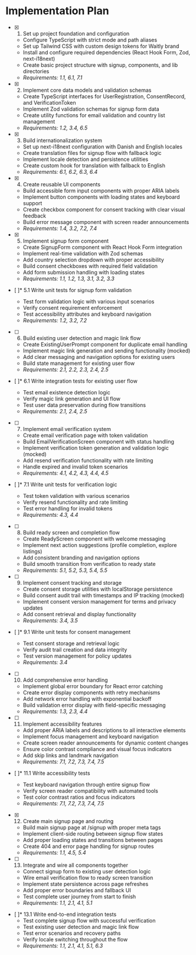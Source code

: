 # Implementation Plan

- [x] 1. Set up project foundation and configuration

  - Configure TypeScript with strict mode and path aliases
  - Set up Tailwind CSS with custom design tokens for Waitly brand
  - Install and configure required dependencies (React Hook Form, Zod, next-i18next)
  - Create basic project structure with signup, components, and lib directories
  - _Requirements: 1.1, 6.1, 7.1_

- [x] 2. Implement core data models and validation schemas

  - Create TypeScript interfaces for UserRegistration, ConsentRecord, and VerificationToken
  - Implement Zod validation schemas for signup form data
  - Create utility functions for email validation and country list management
  - _Requirements: 1.2, 3.4, 6.5_

- [x] 3. Build internationalization system

  - Set up next-i18next configuration with Danish and English locales
  - Create translation files for signup flow with fallback logic
  - Implement locale detection and persistence utilities
  - Create custom hook for translation with fallback to English
  - _Requirements: 6.1, 6.2, 6.3, 6.4_

- [x] 4. Create reusable UI components

  - Build accessible form input components with proper ARIA labels
  - Implement button components with loading states and keyboard support
  - Create checkbox component for consent tracking with clear visual feedback
  - Build error message component with screen reader announcements
  - _Requirements: 1.4, 3.2, 7.2, 7.4_

- [x] 5. Implement signup form component

  - Create SignupForm component with React Hook Form integration
  - Implement real-time validation with Zod schemas
  - Add country selection dropdown with proper accessibility
  - Build consent checkboxes with required field validation
  - Add form submission handling with loading states
  - _Requirements: 1.1, 1.2, 1.3, 3.1, 3.2, 3.3_

- [ ]\* 5.1 Write unit tests for signup form validation

  - Test form validation logic with various input scenarios
  - Verify consent requirement enforcement
  - Test accessibility attributes and keyboard navigation
  - _Requirements: 1.2, 3.2, 7.2_

- [ ] 6. Build existing user detection and magic link flow

  - Create ExistingUserPrompt component for duplicate email handling
  - Implement magic link generation and sending functionality (mocked)
  - Add clear messaging and navigation options for existing users
  - Build state management for existing user flow
  - _Requirements: 2.1, 2.2, 2.3, 2.4, 2.5_

- [ ]\* 6.1 Write integration tests for existing user flow

  - Test email existence detection logic
  - Verify magic link generation and UI flow
  - Test user data preservation during flow transitions
  - _Requirements: 2.1, 2.4, 2.5_

- [ ] 7. Implement email verification system

  - Create email verification page with token validation
  - Build EmailVerificationScreen component with status handling
  - Implement verification token generation and validation logic (mocked)
  - Add resend verification functionality with rate limiting
  - Handle expired and invalid token scenarios
  - _Requirements: 4.1, 4.2, 4.3, 4.4, 4.5_

- [ ]\* 7.1 Write unit tests for verification logic

  - Test token validation with various scenarios
  - Verify resend functionality and rate limiting
  - Test error handling for invalid tokens
  - _Requirements: 4.3, 4.4_

- [ ] 8. Build ready screen and completion flow

  - Create ReadyScreen component with welcome messaging
  - Implement next action suggestions (profile completion, explore listings)
  - Add consistent branding and navigation options
  - Build smooth transition from verification to ready state
  - _Requirements: 5.1, 5.2, 5.3, 5.4, 5.5_

- [ ] 9. Implement consent tracking and storage

  - Create consent storage utilities with localStorage persistence
  - Build consent audit trail with timestamps and IP tracking (mocked)
  - Implement consent version management for terms and privacy updates
  - Add consent retrieval and display functionality
  - _Requirements: 3.4, 3.5_

- [ ]\* 9.1 Write unit tests for consent management

  - Test consent storage and retrieval logic
  - Verify audit trail creation and data integrity
  - Test version management for policy updates
  - _Requirements: 3.4_

- [ ] 10. Add comprehensive error handling

  - Implement global error boundary for React error catching
  - Create error display components with retry mechanisms
  - Add network error handling with exponential backoff
  - Build validation error display with field-specific messaging
  - _Requirements: 1.3, 2.3, 4.4_

- [ ] 11. Implement accessibility features

  - Add proper ARIA labels and descriptions to all interactive elements
  - Implement focus management and keyboard navigation
  - Create screen reader announcements for dynamic content changes
  - Ensure color contrast compliance and visual focus indicators
  - Add skip links and landmark navigation
  - _Requirements: 7.1, 7.2, 7.3, 7.4, 7.5_

- [ ]\* 11.1 Write accessibility tests

  - Test keyboard navigation through entire signup flow
  - Verify screen reader compatibility with automated tools
  - Test color contrast ratios and focus indicators
  - _Requirements: 7.1, 7.2, 7.3, 7.4, 7.5_

- [x] 12. Create main signup page and routing

  - Build main signup page at /signup with proper meta tags
  - Implement client-side routing between signup flow states
  - Add proper loading states and transitions between pages
  - Create 404 and error page handling for signup routes
  - _Requirements: 1.1, 4.5, 5.4_

- [ ] 13. Integrate and wire all components together

  - Connect signup form to existing user detection logic
  - Wire email verification flow to ready screen transition
  - Implement state persistence across page refreshes
  - Add proper error boundaries and fallback UI
  - Test complete user journey from start to finish
  - _Requirements: 1.1, 2.1, 4.1, 5.1_

- [ ]\* 13.1 Write end-to-end integration tests
  - Test complete signup flow with successful verification
  - Test existing user detection and magic link flow
  - Test error scenarios and recovery paths
  - Verify locale switching throughout the flow
  - _Requirements: 1.1, 2.1, 4.1, 5.1, 6.3_
